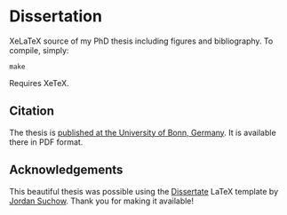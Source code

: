 # Dissertation

XeLaTeX source of my PhD thesis including figures and bibliography. To compile, simply:

	make

Requires XeTeX.

## Citation

The thesis is [published at the University of Bonn, Germany](https://bonndoc.ulb.uni-bonn.de/xmlui/handle/20.500.11811/8404). It is available there in PDF format.

## Acknowledgements

This beautiful thesis was possible using the [Dissertate](https://github.com/suchow/Dissertate) LaTeX template by [Jordan Suchow](http://suchow.io). Thank you for making it available!
